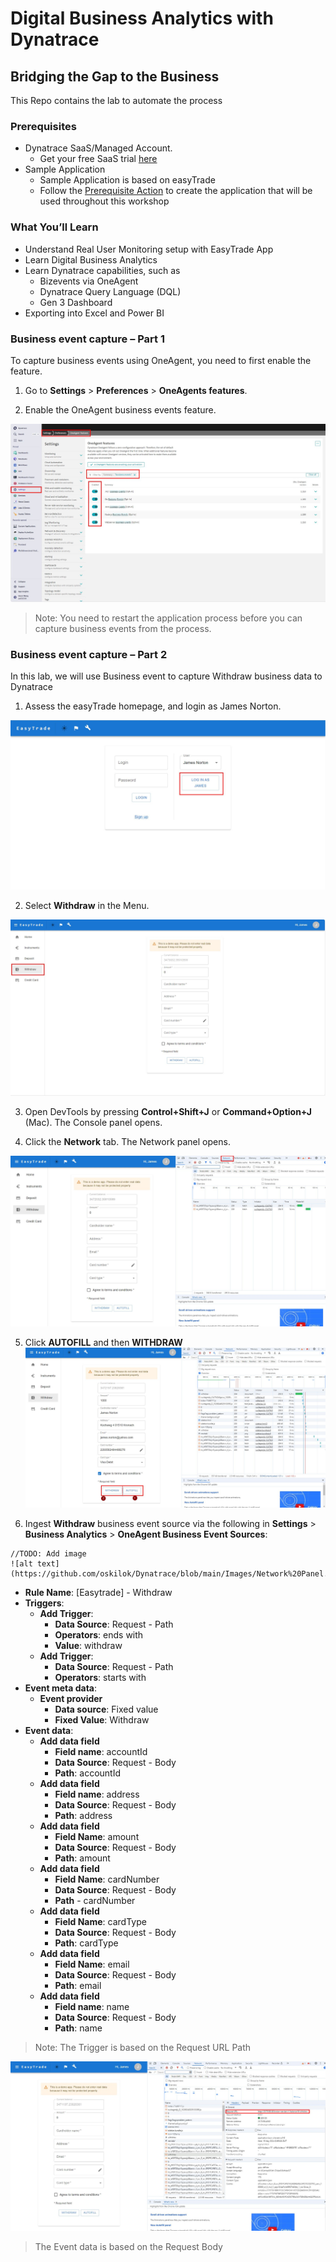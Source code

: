 # Digital Business Analytics with Dynatrace

## Bridging the Gap to the Business
 This Repo contains the lab to automate the process

### Prerequisites

* Dynatrace SaaS/Managed Account.
  * Get your free SaaS trial [here](https://www.dynatrace.com/signup/)
* Sample Application
  * Sample Application is based on easyTrade
  * Follow the [Prerequisite Action](https://github.com/Dynatrace/easytrade) to create the application that will be used throughout this workshop 

### What You’ll Learn
-	Understand Real User Monitoring setup with EasyTrade App
-	Learn Digital Business Analytics
-	Learn Dynatrace capabilities, such as
    -	Bizevents via OneAgent
    -	Dynatrace Query Language (DQL)
    -	Gen 3 Dashboard
-	Exporting into Excel and Power BI

### Business event capture – Part 1

To capture business events using OneAgent, you need to first enable the feature.
1.	Go to **Settings** > **Preferences** > **OneAgents features**.

2.	Enable the OneAgent business events feature.

![alt text](https://github.com/oskilok/Dynatrace/blob/main/Images/OneAgent%20features.jpg)

> Note: You need to restart the application process before you can capture business events from the process.

 
### Business event capture – Part 2

In this lab, we will use Business event to capture Withdraw business data to Dynatrace
1.	Assess the easyTrade homepage, and login as James Norton.

![alt text](https://github.com/oskilok/Dynatrace/blob/main/Images/login.jpg)

2.	Select **Withdraw** in the Menu.

![alt text](https://github.com/oskilok/Dynatrace/blob/main/Images/Withdraw.jpg)
 
3.	Open DevTools by pressing **Control+Shift+J** or **Command+Option+J** (Mac). The Console panel opens.

4.	Click the **Network** tab. The Network panel opens.

![alt text](https://github.com/oskilok/Dynatrace/blob/main/Images/Network%20Panel.jpg)

5.	Click **AUTOFILL** and then **WITHDRAW**
![alt text](https://github.com/oskilok/Dynatrace/blob/main/Images/Autofill.jpg)

6.	Ingest **Withdraw** business event source via the following in **Settings** > **Business Analytics** > **OneAgent Business Event Sources**:

```
//TODO: Add image
![alt text](https://github.com/oskilok/Dynatrace/blob/main/Images/Network%20Panel.jpg)
```
- **Rule Name**: [Easytrade] - Withdraw
- **Triggers**:
    - **Add Trigger**:
        - **Data Source**: Request - Path
        - **Operators**: ends with
        - **Value**: withdraw
    - **Add Trigger**:
        - **Data Source**: Request - Path
        - **Operators**: starts with
- **Event meta data**:
    - **Event provider**
        - **Data source**: Fixed value
        - **Fixed Value**: Withdraw
- **Event data**:
    - **Add data field**
        - **Field name**: accountId
        - **Data Source**: Request - Body
        - **Path**: accountId
    - **Add data field**
        - **Field name**: address
        - **Data Source**: Request - Body
        - **Path**: address
    - **Add data field**
        - **Field Name**: amount
        - **Data Source**: Request - Body
        - **Path**: amount
    - **Add data field**
        - **Field Name**: cardNumber
        - **Data Source**: Request - Body
        - **Path** - cardNumber
    - **Add data field**
        - **Field Name**: cardType
        - **Data Source**: Request - Body
        - **Path**: cardType
    - **Add data field**
        - **Field Name**: email
        - **Data Source**: Request - Body
        - **Path**: email
    - **Add data field**
        - **Field name**: name
        - **Data Source**: Request - Body
        - **Path**: name

> Note:
>  The Trigger is based on the Request URL Path

![alt text](https://github.com/oskilok/Dynatrace/blob/main/Images/Add%20Trigger.jpg)

> The Event data is based on the Request Body






